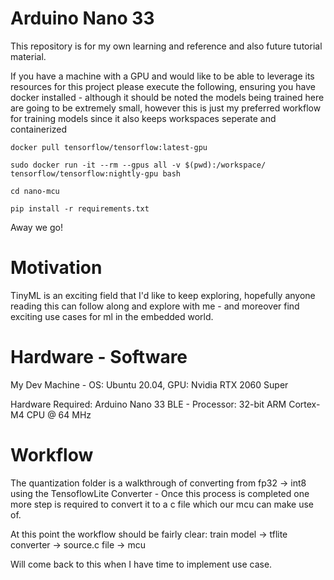 # Arduino Nano 33

This repository is for my own learning and reference and also future tutorial material. 

If you have a machine with a GPU and would like to be able to leverage its resources for this project please execute the following, ensuring you have docker installed - although it should be noted the models being trained here are going to be extremely small, however this is just my preferred workflow for training models since it also keeps workspaces seperate and containerized


~~~
docker pull tensorflow/tensorflow:latest-gpu
~~~

~~~
sudo docker run -it --rm --gpus all -v $(pwd):/workspace/ tensorflow/tensorflow:nightly-gpu bash
~~~

~~~
cd nano-mcu
~~~

~~~
pip install -r requirements.txt
~~~

Away we go! 

# Motivation 

TinyML is an exciting field that I'd like to keep exploring, hopefully anyone reading this can follow along and explore with me - and moreover find exciting use cases for ml in the embedded world.

# Hardware - Software 

My Dev Machine - OS: Ubuntu 20.04, GPU: Nvidia RTX 2060 Super 

Hardware Required: Arduino Nano 33 BLE - Processor: 32-bit ARM Cortex-M4 CPU @ 64 MHz


# Workflow

The quantization folder is a walkthrough of converting from fp32 -> int8 using the TensoflowLite Converter - Once this process is completed one more step is required to convert it to a c file which our mcu can make use of. 

At this point the workflow should be fairly clear: train model -> tflite converter -> source.c file -> mcu  

Will come back to this when I have time to implement use case.
